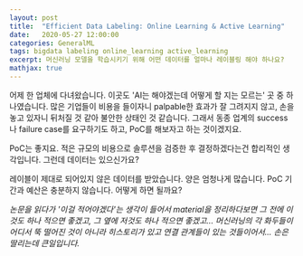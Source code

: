 ```yaml
---
layout: post
title:  "Efficient Data Labeling: Online Learning & Active Learning"
date:   2020-05-27 12:00:00
categories: GeneralML
tags: bigdata labeling online_learning active_learning
excerpt: 머신러닝 모델을 학습시키기 위해 어떤 데이터를 얼마나 레이블링 해야 하나요?
mathjax: true
---
```


어제 한 업체에 다녀왔습니다. 이곳도 'AI는 해야겠는데 어떻게 할 지는 모르는' 곳 중 하나였습니다.
많은 기업들이 비용을 들이자니 palpable한 효과가 잘 그려지지 않고, 손을 놓고 있자니 뒤처질 것 같아 불안한 상태인 것 같습니다.
그래서 동종 업계의 success나 failure case를 요구하기도 하고, PoC를 해보자고 하는 것이겠지요.

PoC는 좋지요. 적은 규모의 비용으로 솔루션을 검증한 후 결정하겠다는건 합리적인 생각입니다. 그런데 데이터는 있으신가요?


레이블이 제대로 되어있지 않은 데이터를 받았습니다. 양은 엄청나게 많습니다. PoC 기간과 예산은 충분하지 않습니다. 어떻게 하면 될까요?





*논문을 읽다가 '이걸 적어야겠다'는 생각이 들어서 material을 정리하다보면 그 전에 이것도 하나 적으면 좋겠고, 그 옆에 저것도 하나 적으면 좋겠고... 머신러닝의 각 화두들이 어디서 뚝 떨어진 것이 아니라 히스토리가 있고 연결 관계들이 있는 것들이어서... 손은 딸리는데 큰일입니다.*